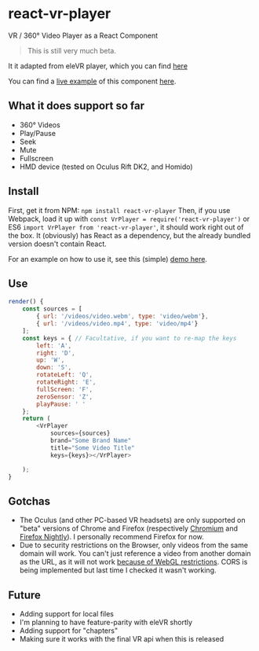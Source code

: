 # react-vr-player
VR / 360° Video Player as a React Component

> This is still very much beta.

It it adapted from eleVR player, which you can find [here](https://github.com/hawksley/eleVR-Web-Player)

You can find a [live example](https://antoinejaussoin.github.io/) of this component [here](https://antoinejaussoin.github.io/).

## What it does support so far

- 360° Videos
- Play/Pause
- Seek
- Mute
- Fullscreen
- HMD device (tested on Oculus Rift DK2, and Homido)

## Install

First, get it from NPM:
`npm install react-vr-player`
Then, if you use Webpack, load it up with `const VrPlayer = require('react-vr-player')` or ES6 `import VrPlayer from 'react-vr-player'`, it should work right out of the box.
It (obviously) has React as a dependency, but the already bundled version doesn't contain React.

For an example on how to use it, see this (simple) [demo here](https://github.com/antoinejaussoin/antoinejaussoin.github.io).

## Use

```javascript
render() {
    const sources = [
        { url: '/videos/video.webm', type: 'video/webm'},
        { url: '/videos/video.mp4', type: 'video/mp4'}
    ];
    const keys = { // Facultative, if you want to re-map the keys
        left: 'A',
        right: 'D',
        up: 'W',
        down: 'S',
        rotateLeft: 'Q',
        rotateRight: 'E',
        fullScreen: 'F',
        zeroSensor: 'Z',
        playPause: ' '
    };
    return (
        <VrPlayer
            sources={sources}
            brand="Some Brand Name"
            title="Some Video Title"
            keys={keys}></VrPlayer>

    );
}
```

## Gotchas

- The Oculus (and other PC-based VR headsets) are only supported on "beta" versions of Chrome and Firefox (respectively [Chromium](https://drive.google.com/folderview?id=0BzudLt22BqGRbW9WTHMtOWMzNjQ) and [Firefox Nightly](http://mozvr.com/downloads/)). I personally recommend Firefox for now.
- Due to security restrictions on the Browser, only videos from the same domain will work. You can't just reference a video from another domain as the URL, as it will not work [because of WebGL restrictions](https://developer.mozilla.org/en-US/docs/Web/API/WebGL_API/Tutorial/Using_textures_in_WebGL). CORS is being implemented but last time I checked it wasn't working.

## Future

- Adding support for local files
- I'm planning to have feature-parity with eleVR shortly
- Adding support for "chapters"
- Making sure it works with the final VR api when this is released
